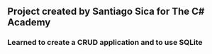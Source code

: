 

## Project created by Santiago Sica for The C# Academy

### Learned to create a CRUD application and to use SQLite

